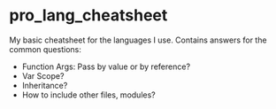 # pro_lang_cheatsheet

My basic cheatsheet for the languages I use. Contains answers for the common questions:
- Function Args: Pass by value or by reference?
- Var Scope?
- Inheritance?
- How to include other files, modules?

